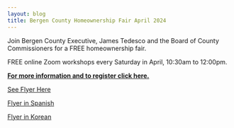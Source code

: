 ```yaml
---
layout: blog
title: Bergen County Homeownership Fair April 2024
---
```


Join Bergen County Executive, James Tedesco and the Board of County Commissioners for a FREE homeownership fair. 

FREE online Zoom workshops every Saturday in April, 10:30am to 12:00pm. 

[**For more information and to register click here.**](https://us02web.zoom.us/meeting/register/tZUpdemsrDItGdB_kNWEUWZ1Hfu6MEMjpY6h#/registration)

[See Flyer Here](https://storage.googleapis.com/static.rutherford-nj.com/borough-clerk/posts/AD%20EVENTS%2024%20-%20April%20Homebuyer%20Webinar%20Flyer%20ENGLISH.pdf)

[Flyer in Spanish](https://storage.googleapis.com/static.rutherford-nj.com/borough-clerk/posts/AD%20EVENTS%2024%20-%20April%20Homebuyer%20Webinar%20Flyer%20SPANSIH.pdf)

[Flyer in Korean](https://storage.googleapis.com/static.rutherford-nj.com/borough-clerk/posts/AD%20EVENTS%2024%20-%20April%20Homebuyer%20Webinar%20Flyer%20KOREAN.pdf)
